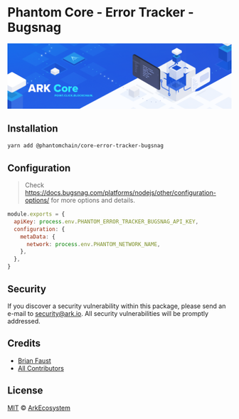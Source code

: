 # Phantom Core - Error Tracker - Bugsnag

<p align="center">
    <img src="../../banner.png?sanitize=true" />
</p>

## Installation

```bash
yarn add @phantomchain/core-error-tracker-bugsnag
```

## Configuration

> Check https://docs.bugsnag.com/platforms/nodejs/other/configuration-options/ for more options and details.

```js
module.exports = {
  apiKey: process.env.PHANTOM_ERROR_TRACKER_BUGSNAG_API_KEY,
  configuration: {
    metaData: {
      network: process.env.PHANTOM_NETWORK_NAME,
    },
  },
}
```

## Security

If you discover a security vulnerability within this package, please send an e-mail to security@ark.io. All security vulnerabilities will be promptly addressed.

## Credits

- [Brian Faust](https://github.com/faustbrian)
- [All Contributors](../../../../contributors)

## License

[MIT](LICENSE) © [ArkEcosystem](https://ark.io)
